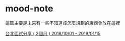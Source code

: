 # mood-note

這篇主要是未來有一些不知道該怎麼規劃的東西會放在這裡

[台北面試分享 ( 2個月 )  2018/10/01 - 2019/01/15](https://github.com/twtrubiks/mood-note/tree/master/interview_20190117)
